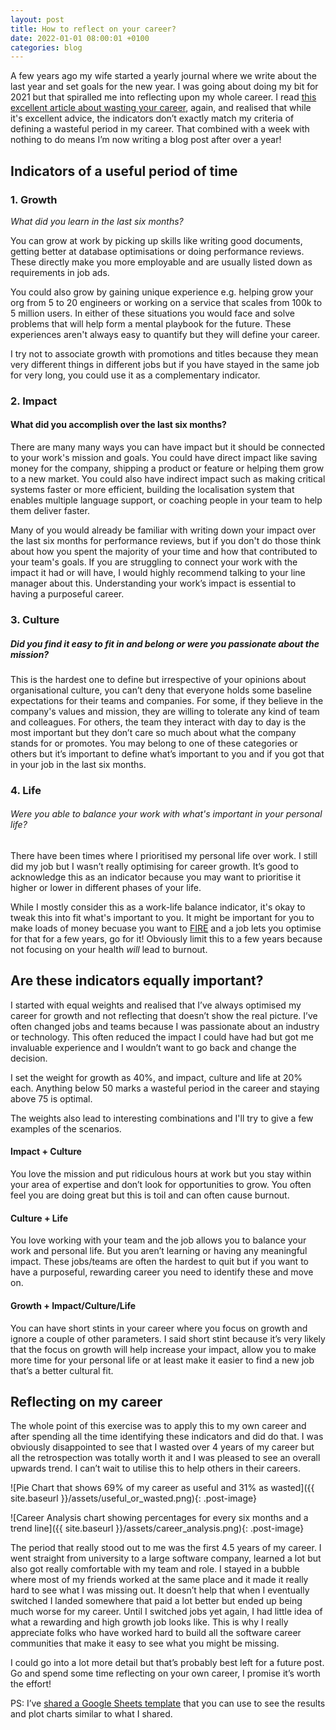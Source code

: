 ```yaml
---
layout: post
title: How to reflect on your career?
date: 2022-01-01 08:00:01 +0100
categories: blog
---
```


A few years ago my wife started a yearly journal where we write about the last year and set goals for the new year. I was going about doing my bit for 2021 but that spiralled me into reflecting upon my whole career. I read [this excellent article about wasting your career](https://apoorvagovind.substack.com/p/how-to-waste-your-career-one-comfortable), again, and realised that while it's excellent advice, the indicators don’t exactly match my criteria of defining a wasteful period in my career. That combined with a week with nothing to do means I’m now writing a blog post after over a year!

<!--end-excerpt-->

## Indicators of a useful period of time

### 1. Growth
_What did you learn in the last six months?_

You can grow at work by picking up skills like writing good documents, getting better at database optimisations or doing performance reviews. These directly make you more employable and are usually listed down as requirements in job ads.

You could also grow by gaining unique experience e.g. helping grow your org from 5 to 20 engineers or working on a service that scales from 100k to 5 million users. In either of these situations you would face and solve problems that will help form a mental playbook for the future. These experiences aren't always easy to quantify but they will define your career.

I try not to associate growth with promotions and titles because they mean very different things in different jobs but if you have stayed in the same job for very long, you could use it as a complementary indicator.

### 2. Impact
#### What did you accomplish over the last six months?

There are many many ways you can have impact but it should be connected to your work's mission and goals. You could have direct impact like saving money for the company, shipping a product or feature or helping them grow to a new market. You could also have indirect impact such as making critical systems faster or more efficient, building the localisation system that enables multiple language support, or coaching people in your team to help them deliver faster.

Many of you would already be familiar with writing down your impact over the last six months for performance reviews, but if you don't do those think about how you spent the majority of your time and how that contributed to your team's goals. If you are struggling to connect your work with the impact it had or will have, I would highly recommend talking to your line manager about this. Understanding your work’s impact is essential to having a purposeful career.


### 3. Culture
##### Did you find it easy to fit in and belong or were you passionate about the mission?

This is the hardest one to define but irrespective of your opinions about organisational culture, you can’t deny that everyone holds some baseline expectations for their teams and companies. For some, if they believe in the company's values and mission, they are willing to tolerate any kind of team and colleagues. For others, the team they interact with day to day is the most important but they don’t care so much about what the company stands for or promotes. You may belong to one of these categories or others but it’s important to define what’s important to you and if you got that in your job in the last six months.


### 4. Life
###### Were you able to balance your work with what's important in your personal life?

There have been times where I prioritised my personal life over work. I still did my job but I wasn’t really optimising for career growth. It’s good to acknowledge this as an indicator because you may want to prioritise it higher or lower in different phases of your life.

While I mostly consider this as a work-life balance indicator, it's okay to tweak this into fit what's important to you. It might be important for you to make loads of money becuase you want to [FIRE](https://en.wikipedia.org/wiki/FIRE_movement) and a job lets you optimise for that for a few years, go for it! Obviously limit this to a few years because not focusing on your health _will_ lead to burnout.

## Are these indicators equally important?
  
I started with equal weights and realised that I’ve always optimised my career for growth and not reflecting that doesn’t show the real picture. I’ve often changed jobs and teams because I was passionate about an industry or technology. This often reduced the impact I could have had but got me invaluable experience and I wouldn’t want to go back and change the decision.

I set the weight for growth as 40%, and impact, culture and life at 20% each. Anything below 50 marks a wasteful period in the career and staying above 75 is optimal.

The weights also lead to interesting combinations and I'll try to give a few examples of the scenarios.
#### Impact + Culture
You love the mission and put ridiculous hours at work but you stay within your area of expertise and don’t look for opportunities to grow. You often feel you are doing great but this is toil and can often cause burnout.

#### Culture + Life

You love working with your team and the job allows you to balance your work and personal life. But you aren’t learning or having any meaningful impact. These jobs/teams are often the hardest to quit but if you want to have a purposeful, rewarding career you need to identify these and move on.

#### Growth + Impact/Culture/Life

You can have short stints in your career where you focus on growth and ignore a couple of other parameters. I said short stint because it’s very likely that the focus on growth will help increase your impact, allow you to make more time for your personal life or at least make it easier to find a new job that’s a better cultural fit.

## Reflecting on my career
The whole point of this exercise was to apply this to my own career and after spending all the time identifying these indicators and did do that. I was obviously disappointed to see that I wasted over 4 years of my career but all the retrospection was totally worth it and I was pleased to see an overall upwards trend. I can’t wait to utilise this to help others in their careers.
  
![Pie Chart that shows  69% of my career as useful and 31% as wasted]({{ site.baseurl }}/assets/useful_or_wasted.png){: .post-image}
  
![Career Analysis chart showing percentages for every six months and a trend line]({{ site.baseurl }}/assets/career_analysis.png){: .post-image}

The period that really stood out to me was the first 4.5 years of my career. I went straight from university to a large software company, learned a lot but also got really comfortable with my team and role. I stayed in a bubble where most of my friends worked at the same place and it made it really hard to see what I was missing out. It doesn’t help that when I eventually switched I landed somewhere that paid a lot better but ended up being much worse for my career. Until I switched jobs yet again, I had little idea of what a rewarding and high growth job looks like. This is why I really appreciate folks who have worked hard to build all the software career communities that make it easy to see what you might be missing.

I could go into a lot more detail but that’s probably best left for a future post. Go and spend some time reflecting on your own career, I promise it’s worth the effort! 

PS: I’ve [shared a Google Sheets template](url) that you can use to see the results and plot charts similar to what I shared.
